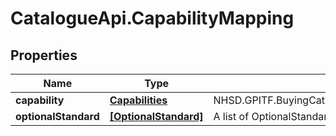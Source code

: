 # CatalogueApi.CapabilityMapping

## Properties
Name | Type | Description | Notes
------------ | ------------- | ------------- | -------------
**capability** | [**Capabilities**](Capabilities.md) | NHSD.GPITF.BuyingCatalog.Models.Porcelain.CapabilityMapping.Capability | [optional] 
**optionalStandard** | [**[OptionalStandard]**](OptionalStandard.md) | A list of OptionalStandard | [optional] 


